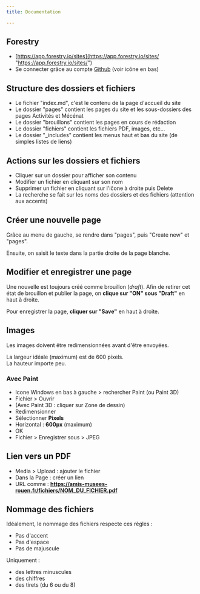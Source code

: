 ```yaml
---
title: Documentation

---
```

## Forestry

* [https://app.forestry.io/sites](https://app.forestry.io/sites/ "https://app.forestry.io/sites/")
* Se connecter grâce au compte [Github](https://github.com/login) (voir icône en bas)

## Structure des dossiers et fichiers

* Le fichier "index.md", c'est le contenu de la page d'accueil du site
* Le dossier "pages" contient les pages du site et les sous-dossiers des pages Activités et Mécénat
* Le dossier "brouillons" contient les pages en cours de rédaction
* Le dossier "fichiers" contient les fichiers PDF, images, etc...
* Le dossier "\_includes" contient les menus haut et bas du site (de simples listes de liens)

## Actions sur les dossiers et fichiers

* Cliquer sur un dossier pour afficher son contenu
* Modifier un fichier en cliquant sur son nom
* Supprimer un fichier en cliquant sur l'iĉone à droite puis Delete
* La recherche se fait sur les noms des dossiers et des fichiers (attention aux accents)

## Créer une nouvelle page

Grâce au menu de gauche, se rendre dans "pages", puis "Create new" et "pages".

Ensuite, on saisit le texte dans la partie droite de la page blanche.

## Modifier et enregistrer une page

Une nouvelle est toujours créé comme brouillon (_draft_). Afin de retirer cet état de brouillon et publier la page, on **clique sur "ON" sous "Draft"** en haut à droite.

Pour enregistrer la page, **cliquer sur "Save"** en haut à droite.

## Images

Les images doivent être redimensionnées avant d'être envoyées.

La largeur idéale (maximum) est de 600 pixels.  
La hauteur importe peu.

### Avec Paint

- Icone Windows en bas à gauche > rechercher Paint (ou Paint 3D)
- Fichier > Ouvrir
- (Avec Paint 3D : cliquer sur Zone de dessin)
- Redimensionner
- Sélectionner **Pixels**
- Horizontal : **600px** (maximum)
- OK
- Fichier > Enregistrer sous > JPEG

## Lien vers un PDF

- Media > Upload : ajouter le fichier
- Dans la Page : créer un lien
- URL comme : **https://amis-musees-rouen.fr/fichiers/NOM_DU_FICHIER.pdf**

## Nommage des fichiers

Idéalement, le nommage des fichiers respecte ces règles :

* Pas d'accent
* Pas d'espace
* Pas de majuscule

Uniquement :

* des lettres minuscules
* des chiffres
* des tirets (du 6 ou du 8)